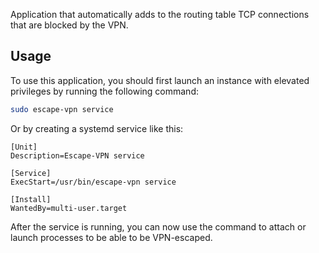 Application that automatically adds to the routing table TCP connections that are blocked by the VPN. 

## Usage

To use this application, you should first launch an instance with elevated privileges by running the following command:
```sh
sudo escape-vpn service
```
Or by creating a systemd service like this:
```
[Unit]
Description=Escape-VPN service

[Service]
ExecStart=/usr/bin/escape-vpn service

[Install]
WantedBy=multi-user.target
```

After the service is running, you can now use the command to attach or launch processes to be able to be VPN-escaped.
